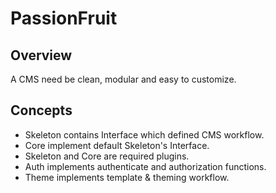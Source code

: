 # PassionFruit  

## Overview 
A CMS need be clean, modular and easy to customize.

## Concepts
- Skeleton contains Interface which defined CMS workflow. 
- Core implement default Skeleton's Interface. 
- Skeleton and Core are required plugins. 
- Auth implements authenticate and authorization functions. 
- Theme implements template & theming workflow. 
